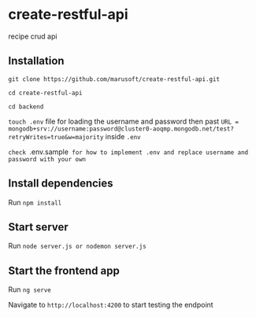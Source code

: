 # create-restful-api
recipe crud api

## Installation
`git clone https://github.com/marusoft/create-restful-api.git`

`cd create-restful-api`

`cd backend`

`touch .env` file for loading the username and password then past `URL = mongodb+srv://username:password@cluster0-aoqmp.mongodb.net/test?retryWrites=true&w=majority` inside `.env`

`check `.env.sample` for how to implement .env and replace username and password with your own`

## Install dependencies
Run `npm install`

## Start server
Run `node server.js or nodemon server.js`

## Start the frontend app
Run `ng serve`

Navigate to `http://localhost:4200` to start testing the endpoint